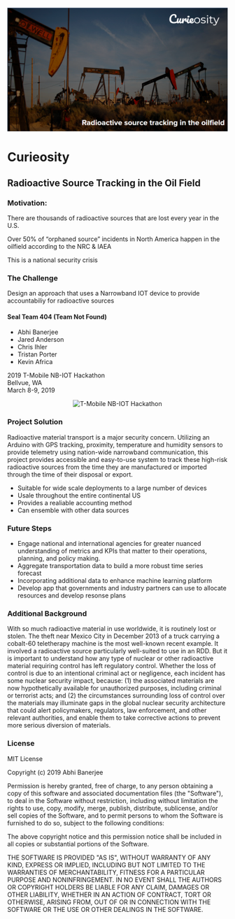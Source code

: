 ![Header](header.png)

# Curieosity
## Radioactive Source Tracking in the Oil Field

### Motivation:

There are thousands of radioactive sources that are lost every year in the U.S.

Over 50% of “orphaned source” incidents in North America happen in the oilfield according to the NRC & IAEA

This is a national security crisis

### The Challenge

Design an approach that uses a Narrowband IOT device to provide accountabiliy for radioactive sources

#### Seal Team 404 (Team Not Found)

* Abhi Banerjee
* Jared Anderson
* Chris Ihler
* Tristan Porter
* Kevin Africa

2019 T-Mobile NB-IOT Hackathon  
Bellvue, WA  
March 8-9, 2019 

<p align="center">
  <img src="https://img.evbuc.com/https%3A%2F%2Fcdn.evbuc.com%2Fimages%2F57710947%2F161679745985%2F1%2Foriginal.20190301-212705?w=800&auto=compress&rect=549%2C0%2C1980%2C990&s=4ae2b206f81d281064c8b6579eac8d6a" width="350" title="T-Mobile NB-IOT Hackathon">
</p>

### Project Solution

Radioactive material transport is a major security concern. Utilizing an Arduino with GPS tracking, proximity, temperature and humidity sensors to provide telemetry using nation-wide narrowband communication, this project provides accessible and easy-to-use system to track these high-risk radioactive sources from the time they are manufactured or imported through the time of their disposal or export.

* Suitable for wide scale deployments to a large number of devices
* Usale throughout the entire continental US
* Provides a realiable accounting method
* Can ensemble with other data sources

### Future Steps

* Engage national and international agencies for greater nuanced understanding of metrics and KPIs that matter to their operations, planning, and policy making.
* Aggregate transportation data to build a more robust time series forecast
* Incorporating additional data to enhance machine learning platform
* Develop app that governments and industry partners can use to allocate resources and develop resonse plans

### Additional Background

With so much radioactive material in use worldwide, it is routinely lost or
stolen. The theft near Mexico City in December 2013 of a truck carrying a cobalt-60 teletherapy machine is the most well-known recent example. It involved a radioactive source particularly well-suited to use in an RDD. But it is important to understand how any type of nuclear or other radioactive material requiring control has left regulatory control. Whether the loss of control is due to an intentional criminal act or negligence, each incident has some nuclear security impact, because: (1) the associated materials are now hypothetically available for unauthorized purposes, including criminal or terrorist acts; and (2) the circumstances surrounding loss of control over the materials may illuminate gaps in the global nuclear security architecture that could alert policymakers, regulators, law enforcement, and other relevant authorities, and enable them to take corrective actions to prevent more serious diversion of materials.

### License
MIT License

Copyright (c) 2019 Abhi Banerjee

Permission is hereby granted, free of charge, to any person obtaining a copy of this software and associated documentation files (the "Software"), to deal in the Software without restriction, including without limitation the rights to use, copy, modify, merge, publish, distribute, sublicense, and/or sell copies of the Software, and to permit persons to whom the Software is furnished to do so, subject to the following conditions:

The above copyright notice and this permission notice shall be included in all copies or substantial portions of the Software.

THE SOFTWARE IS PROVIDED "AS IS", WITHOUT WARRANTY OF ANY KIND, EXPRESS OR IMPLIED, INCLUDING BUT NOT LIMITED TO THE WARRANTIES OF MERCHANTABILITY, FITNESS FOR A PARTICULAR PURPOSE AND NONINFRINGEMENT. IN NO EVENT SHALL THE AUTHORS OR COPYRIGHT HOLDERS BE LIABLE FOR ANY CLAIM, DAMAGES OR OTHER LIABILITY, WHETHER IN AN ACTION OF CONTRACT, TORT OR OTHERWISE, ARISING FROM, OUT OF OR IN CONNECTION WITH THE SOFTWARE OR THE USE OR OTHER DEALINGS IN THE SOFTWARE.
